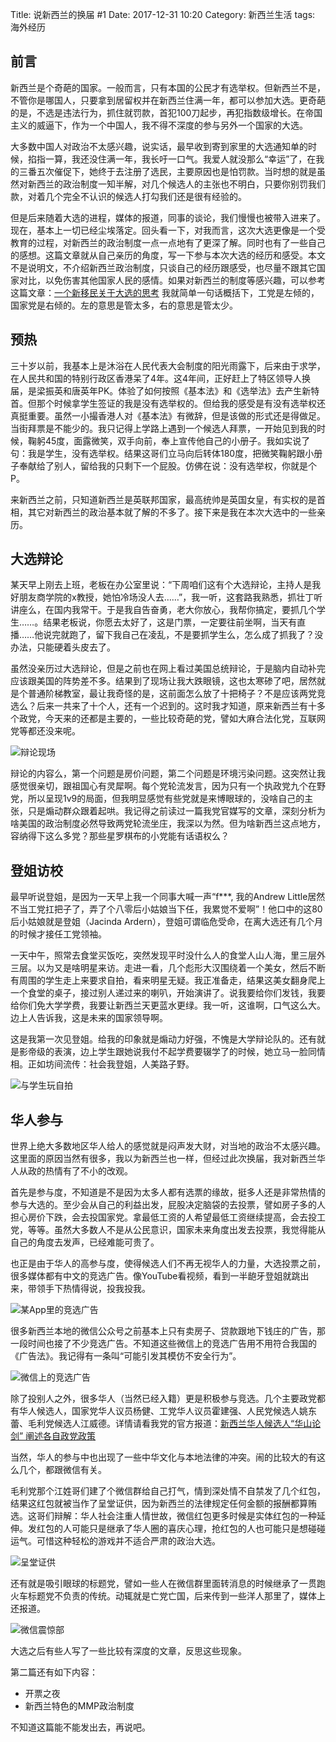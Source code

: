 Title: 说新西兰的换届 #1
Date: 2017-12-31 10:20
Category: 新西兰生活
tags:   海外经历

## 前言

新西兰是个奇葩的国家。一般而言，只有本国的公民才有选举权。但新西兰不是，不管你是哪国人，只要拿到居留权并在新西兰住满一年，都可以参加大选。更奇葩的是，不选是违法行为，抓住就罚款，首犯100刀起步，再犯指数级增长。在帝国主义的威逼下，作为一个中国人，我不得不深度的参与另外一个国家的大选。

大多数中国人对政治不太感兴趣，说实话，最早收到寄到家里的大选通知单的时候，掐指一算，我还没住满一年，我长吁一口气。我爱人就没那么“幸运”了，在我的三番五次催促下，她终于去注册了选民，主要原因也是怕罚款。当时想的就是虽然对新西兰的政治制度一知半解，对几个候选人的主张也不明白，只要你别罚我们款，对着几个完全不认识的候选人打勾我们还是很有经验的。

但是后来随着大选的进程，媒体的报道，同事的谈论，我们慢慢也被带入进来了。现在，基本上一切已经尘埃落定。回头看一下，对我而言，这次大选更像是一个受教育的过程，对新西兰的政治制度一点一点地有了更深了解。同时也有了一些自己的感想。这篇文章就从自己亲历的角度，写一下参与本次大选的经历和感受。本文不是说明文，不介绍新西兰政治制度，只谈自己的经历跟感受，也尽量不跟其它国家对比，以免伤害其他国家人民的感情。如果对新西兰的制度等感兴趣，可以参考这篇文章：[一个新移民关于大选的思考](http://mp.weixin.qq.com/s/gXxKEGlBcTHE-rbsjt-JBA) 我就简单一句话概括下，工党是左倾的，国家党是右倾的。左的意思是管太多，右的意思是管太少。

## 预热

三十岁以前，我基本上是沐浴在人民代表大会制度的阳光雨露下，后来由于求学，在人民共和国的特别行政区香港呆了4年。这4年间，正好赶上了特区领导人换届，是梁振英和唐英年PK。体验了如何按照《基本法》和《选举法》去产生新特首。但那个时候拿学生签证的我是没有选举权的。但给我的感受是有没有选举权还真挺重要。虽然一小撮香港人对《基本法》有微辞，但是该做的形式还是得做足。当街拜票是不能少的。我只记得上学路上遇到一个候选人拜票，一开始见到我的时候，鞠躬45度，面露微笑，双手向前，奉上宣传他自己的小册子。我如实说了句：我是学生，没有选举权。结果这哥们立马向后转体180度，把微笑鞠躬跟小册子奉献给了别人，留给我的只剩下一个屁股。仿佛在说：没有选举权，你就是个P。

来新西兰之前，只知道新西兰是英联邦国家，最高统帅是英国女皇，有实权的是首相，其它对新西兰的政治基本就了解的不多了。接下来是我在本次大选中的一些亲历。

## 大选辩论

某天早上刚去上班，老板在办公室里说：“下周咱们这有个大选辩论，主持人是我好朋友商学院的x教授，她怕冷场没人去……”，我一听，这套路我熟悉，抓壮丁听讲座么，在国内我常干。于是我自告奋勇，老大你放心，我帮你搞定，要抓几个学生……。结果老板说，你愿去太好了，这是门票，一定要往前坐啊，当天有直播……他说完就跑了，留下我自己在凌乱，不是要抓学生么，怎么成了抓我了？没办法，只能硬着头皮去了。

虽然没亲历过大选辩论，但是之前也在网上看过美国总统辩论，于是脑内自动补完应该跟美国的阵势差不多。结果到了现场让我大跌眼镜，这也太寒碜了吧，居然就是个普通阶梯教室，最让我奇怪的是，这前面怎么放了十把椅子？不是应该两党竞选么？后来一共来了十个人，还有一个迟到的。这时我才知道，原来新西兰有十多个政党，今天来的还都是主要的，一些比较奇葩的党，譬如大麻合法化党，互联网党等都还没来呢。

![辩论现场](/assets/images/shuo-xin-xi-lan-de-huan-jie-1-md.0.png)

辩论的内容么，第一个问题是房价问题，第二个问题是环境污染问题。这突然让我感觉很亲切，跟祖国心有灵犀啊。每个党轮流发言，因为只有一个执政党九个在野党，所以呈现1v9的局面，但我明显感觉有些党就是来博眼球的，没啥自己的主张，只是煽动群众跟着起哄。我记得之前读过一篇我党官媒写的文章，深刻分析为啥美国的政治制度必然导致两党轮流坐庄，我深以为然。但为啥新西兰这点地方，容纳得下这么多党？那些星罗棋布的小党能有话语权么？

## 登姐访校

最早听说登姐，是因为一天早上我一个同事大喊一声“f***, 我的Andrew Little居然不当工党扛把子了，弄了个八零后小姑娘当下任，我累觉不爱啊”！他口中的这80后小姑娘就是登姐（Jacinda Ardern），登姐可谓临危受命，在离大选还有几个月的时候才接任工党领袖。

一天中午，照常去食堂买饭吃，突然发现平时没什么人的食堂人山人海，里三层外三层。以为又是啥明星来访。走进一看，几个彪形大汉围绕着一个美女，然后不断有周围的学生走上来要求自拍，看来明星无疑。我正准备走，结果这美女翻身爬上一个食堂的桌子，接过别人递过来的喇叭，开始演讲了。说我要给你们发钱，我要给你们免大学学费，我要让新西兰天更蓝水更绿。我一听，这谁啊，口气这么大。边上人告诉我，这是未来的国家领导啊。

这是我第一次见登姐。给我的印象就是煽动力好强，不愧是大学辩论队的。还有就是影帝级的表演，边上学生跟她说我付不起学费要辍学了的时候，她立马一脸同情相。正如坊间流传：社会我登姐，人美路子野。

![与学生玩自拍](/assets/images/shuo-xin-xi-lan-de-huan-jie-1-md.1.png)

## 华人参与

世界上绝大多数地区华人给人的感觉就是闷声发大财，对当地的政治不太感兴趣。这里面的原因当然有很多，我以为新西兰也一样，但经过此次换届，我对新西兰华人从政的热情有了不小的改观。

首先是参与度，不知道是不是因为太多人都有选票的缘故，挺多人还是非常热情的参与大选的。至少会从自己的利益出发，屁股决定脑袋的去投票，譬如房子多的人担心房价下跌，会去投国家党。拿最低工资的人希望最低工资继续提高，会去投工党，等等。虽然大多数人不是从公民意识，国家未来角度出发去投票，我觉得能从自己的角度去发声，已经难能可贵了。

也正是由于华人的高参与度，使得候选人们不再无视华人的力量，大选投票之前，很多媒体都有中文的竞选广告。像YouTube看视频，看到一半龅牙登姐就跳出来，带领手下热情得说，投我投我。

![某App里的竞选广告](/assets/images/shuo-xin-xi-lan-de-huan-jie-1-md.2.png)

很多新西兰本地的微信公众号之前基本上只有卖房子、贷款跟地下钱庄的广告，那一段时间也接了不少竞选广告。不知道这些微信上的竞选广告用不用符合我国的《广告法》。我记得有一条叫“可能引发其模仿不安全行为”。

![微信上的竞选广告](/assets/images/shuo-xin-xi-lan-de-huan-jie-1-md.3.png)

除了投别人之外，很多华人（当然已经入籍）更是积极参与竞选。几个主要政党都有华人候选人，国家党华人议员杨健、工党华人议员霍建强、人民党候选人姚东蕾、毛利党候选人江威德。详情请看我党的官方报道：[新西兰华人候选人“华山论剑” 阐述各自政党政策](http://www.chinanews.com/hr/2017/08-11/8302157.shtml)

当然，华人的参与中也出现了一些中华文化与本地法律的冲突。闹的比较大的有这么几个，都跟微信有关。

毛利党那个江姓哥们建了个微信群给自己打气，情到深处情不自禁发了几个红包，结果这红包就被当作了呈堂证供，因为新西兰的法律规定任何金额的报酬都算贿选。这哥们辩解：华人社会注重人情世故，微信红包更多时候是实体红包的一种延伸。发红包的人可能只是继承了华人圈的喜庆心理，抢红包的人也可能只是想碰碰运气。可惜这种轻松的游戏并不适合严肃的政治大选。

![呈堂证供](/assets/images/shuo-xin-xi-lan-de-huan-jie-1-md.4.png)

还有就是吸引眼球的标题党，譬如一些人在微信群里面转消息的时候继承了一贯跑火车标题党不负责的传统。动辄就是亡党亡国，后来传到一些洋人那里了，媒体上还报道。

![微信震惊部](/assets/images/shuo-xin-xi-lan-de-huan-jie-1-md.5.png)

大选之后有些人写了一些比较有深度的文章，反思这些现象。

第二篇还有如下内容：

- 开票之夜
- 新西兰特色的MMP政治制度

不知道这篇能不能发出去，再说吧。

